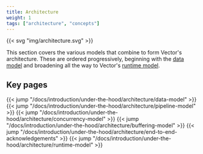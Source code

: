 ```yaml
---
title: Architecture
weight: 1
tags: ["architecture", "concepts"]
---
```


{{< svg "img/architecture.svg" >}}

This section covers the various models that combine to form Vector's architecture. These are ordered progressively, beginning with the [data model][data_model] and broadening all the way to Vector's [runtime model][runtime_model].

## Key pages

{{< jump "/docs/introduction/under-the-hood/architecture/data-model" >}}
{{< jump "/docs/introduction/under-the-hood/architecture/pipeline-model" >}}
{{< jump "/docs/introduction/under-the-hood/architecture/concurrency-model" >}}
{{< jump "/docs/introduction/under-the-hood/architecture/buffering-model" >}}
{{< jump "/docs/introduction/under-the-hood/architecture/end-to-end-acknowledgements" >}}
{{< jump "/docs/introduction/under-the-hood/architecture/runtime-model" >}}

[data_model]: /docs/introduction/under-the-hood/architecture/data-model
[runtime_model]: /docs/introduction/under-the-hood/architecture/runtime-model
